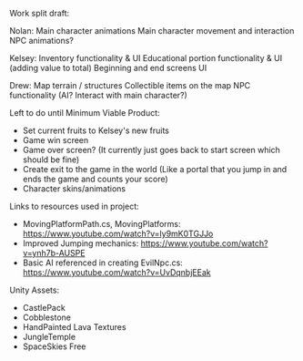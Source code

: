 Work split draft:

Nolan:
    Main character animations
    Main character movement and interaction
    NPC animations? 

Kelsey:
    Inventory functionality & UI
    Educational portion functionality & UI (adding value to total)
    Beginning and end screens UI

Drew:
    Map terrain / structures
    Collectible items on the map
    NPC functionality (AI? Interact with main character?)


Left to do until Minimum Viable Product:
- Set current fruits to Kelsey's new fruits
- Game win screen
- Game over screen? (It currently just goes back to start screen which should be fine)
- Create exit to the game in the world (Like a portal that you jump in and ends the game and counts your score)
- Character skins/animations

Links to resources used in project:
- MovingPlatformPath.cs, MovingPlatforms: https://www.youtube.com/watch?v=ly9mK0TGJJo
- Improved Jumping mechanics: https://www.youtube.com/watch?v=ynh7b-AUSPE
- Basic AI referenced in creating EvilNpc.cs: https://www.youtube.com/watch?v=UvDqnbjEEak

Unity Assets:
- CastlePack
- Cobblestone
- HandPainted Lava Textures
- JungleTemple
- SpaceSkies Free


